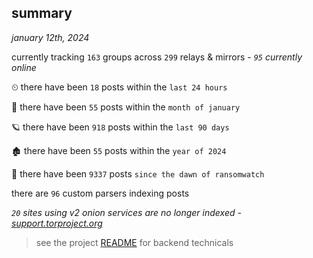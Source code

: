 
## summary
_january 12th, 2024_

currently tracking `163` groups across `299` relays & mirrors - _`95` currently online_

⏲ there have been `18` posts within the `last 24 hours`

🦈 there have been `55` posts within the `month of january`

🪐 there have been `918` posts within the `last 90 days`

🏚 there have been `55` posts within the `year of 2024`

🦕 there have been `9337` posts `since the dawn of ransomwatch`

there are `96` custom parsers indexing posts

_`20` sites using v2 onion services are no longer indexed - [support.torproject.org](https://support.torproject.org/onionservices/v2-deprecation/)_

> see the project [README](https://github.com/joshhighet/ransomwatch#ransomwatch--) for backend technicals
